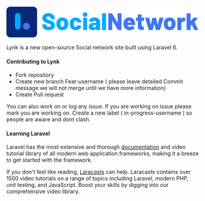 ![Alt text](public/assets/img/lynk_logo_trans.png?raw=true "Lynk Logo")

Lynk is a new open-source Social network site built using Laravel 6.

#### Contributing to Lynk

* Fork repository
* Create new branch Feat-username ( please leave detailed Commit message we will not merge until we have more information)
* Create Pull request

You can also work on or log any issue. If you are working on issue please mark you are working on.
Create a new label ( in-progress-username ) so people are aware and dont clash.


#### Learning Laravel

Laravel has the most extensive and thorough [documentation](https://laravel.com/docs) and video tutorial library of all modern web application frameworks, making it a breeze to get started with the framework.

If you don't feel like reading, [Laracasts](https://laracasts.com) can help. Laracasts contains over 1500 video tutorials on a range of topics including Laravel, modern PHP, unit testing, and JavaScript. Boost your skills by digging into our comprehensive video library.
